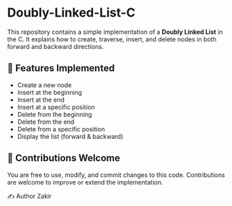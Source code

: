 # Doubly-Linked-List-C

This repository contains a simple implementation of a **Doubly Linked List** in the C. It explains how to create, traverse, insert, and delete nodes in both forward and backward directions.

## 🔧 Features Implemented

- Create a new node
- Insert at the beginning
- Insert at the end
- Insert at a specific position
- Delete from the beginning
- Delete from the end
- Delete from a specific position
- Display the list (forward & backward)

## 🤝 Contributions Welcome
You are free to use, modify, and commit changes to this code. Contributions are welcome to improve or extend the implementation.

✍️ Author
Zakir
